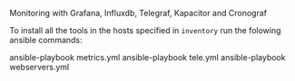Monitoring with Grafana, Influxdb, Telegraf, Kapacitor and Cronograf

To install all the tools in the hosts specified in `inventory` run the folowing ansible commands:

ansible-playbook metrics.yml
ansible-playbook tele.yml
ansible-playbook webservers.yml